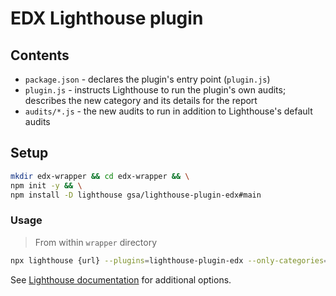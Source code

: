 # EDX Lighthouse plugin

## Contents

- `package.json` - declares the plugin's entry point (`plugin.js`)
- `plugin.js` - instructs Lighthouse to run the plugin's own audits; describes the new category and its details for the report
- `audits/*.js` - the new audits to run in addition to Lighthouse's default audits

## Setup
```sh
mkdir edx-wrapper && cd edx-wrapper && \
npm init -y && \
npm install -D lighthouse gsa/lighthouse-plugin-edx#main
```

### Usage
>From within `wrapper` directory
```sh
npx lighthouse {url} --plugins=lighthouse-plugin-edx --only-categories=lighthouse-plugin-edx --view
```
See [Lighthouse documentation](https://github.com/GoogleChrome/lighthouse/#cli-options) for additional options.
